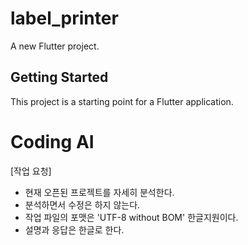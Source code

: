 # label_printer

A new Flutter project.

## Getting Started

This project is a starting point for a Flutter application.

# Coding AI
[작업 요청]
- 현재 오픈된 프로젝트를 자세히 분석한다.
- 분석하면서 수정은 하지 않는다.
- 작업 파일의 포맷은 'UTF-8 without BOM' 한글지원이다.
- 설명과 응답은 한글로 한다.
